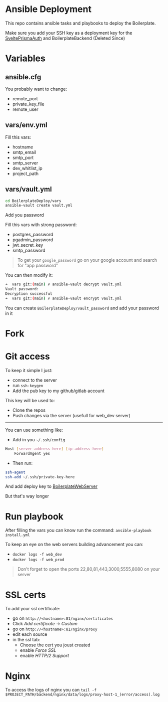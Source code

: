 # Ansible Deployment

This repo contains ansible tasks and playbooks to deploy the Boilerplate.

Make sure you add your SSH key as a deployment key for the [SveltePrismaAuth](https://github.com/HugoKovac/SveltePrismaAuth) and BoilerplateBackend (Deleted Since)


# Variables

## ansible.cfg

You probably want to change:

- remote_port
- private_key_file
- remote_user

## vars/env.yml

Fill this vars:

- hostname
- smtp_email
- smtp_port
- smtp_server
- dev_whitlist_ip
- project_path


## vars/vault.yml

```sh
cd BoilerplateDeploy/vars
ansible-vault create vault.yml
```

Add you password

Fill this vars with strong password:

- postgres_password
- pgadmin_password
- jwt_secret_key
- smtp_password

> To get your `google_password` go on your google account and search for "app password"

You can then modify it:
```sh
➜  vars git:(main) ✗ ansible-vault decrypt vault.yml 
Vault password: 
Decryption successful
➜  vars git:(main) ✗ ansible-vault encrypt vault.yml
```

You can create `BoilerplateDeploy/vault_password` and add your password in it

# Fork

# Git access

To keep it simple I just:

- connect to the server
- run `ssh-keygen`
- Add the pub key to my github/gitlab account

This key will be used to:
- Clone the repos
- Push changes via the server (usefull for web_dev server)

-----

You can use something like:
- Add in you `~/.ssh/config`
```sh
Host [server-address-here] [ip-address-here]
    ForwardAgent yes
```
- Then run:
```sh
ssh-agent
ssh-add ~/.ssh/private-key-here
```
And add deploy key to [BoilerplateWebServer](https://github.com/HugoKovac/BoilerplateWebServer)

But that's way longer


# Run playbook

After filling the vars you can know run the command: `ansible-playbook install.yml`

To keep an eye on the web servers building advancement you can:
- `docker logs -f web_dev`
- `docker logs -f web_prod`

> Don't forget to open the ports 22,80,81,443,3000,5555,8080 on your server

# SSL certs

To add your ssl certificate:
- go on `http://<hostname>:81/nginx/certificates`
- Click *Add certificate* -> *Custom*
- go on `http://<hostname>:81/nginx/proxy`
- edit each source
- in the ssl tab:
    - Choose the cert you joust created
    - enable *Force SSL*
    - enable *HTTP/2 Support*

# Nginx

To access the logs of nginx you can `tail -f $PROJECT_PATH/backend/nginx/data/logs/proxy-host-1_(error/access).log`
